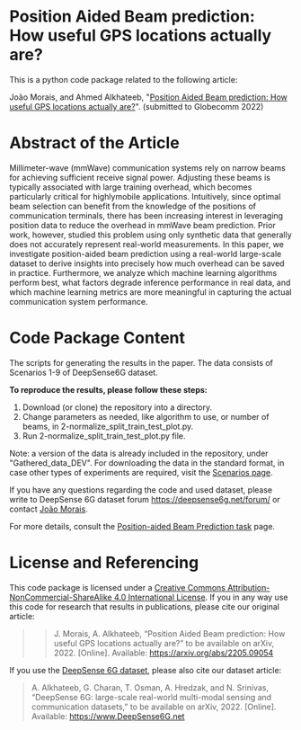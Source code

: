 # Position Aided Beam prediction: How useful GPS locations actually are?
This is a python code package related to the following article:

João Morais, and Ahmed Alkhateeb, "[Position Aided Beam prediction: How useful GPS locations actually are?](https://arxiv.org/abs/2205.09054)". (submitted to Globecomm 2022)

# Abstract of the Article
Millimeter-wave (mmWave) communication systems rely on narrow beams for achieving sufficient receive signal power. Adjusting these beams is typically associated with large training overhead, which becomes particularly critical for highlymobile applications. Intuitively, since optimal beam selection can benefit from the knowledge of the positions of communication terminals, there has been increasing interest in leveraging position data to reduce the overhead in mmWave beam prediction. Prior work, however, studied this problem using only synthetic data that generally does not accurately represent real-world measurements. In this paper, we investigate position-aided beam prediction using a real-world large-scale dataset to derive insights into precisely how much overhead can be saved in practice. Furthermore, we analyze which machine learning algorithms perform best, what factors degrade inference performance in real data, and which machine learning metrics are more meaningful in capturing the actual communication system performance.

# Code Package Content 
The scripts for generating the results in the paper. The data consists of Scenarios 1-9 of DeepSense6G dataset.

**To reproduce the results, please follow these steps:**
1. Download (or clone) the repository into a directory.
2. Change parameters as needed, like algorithm to use, or number of beams, in 2-normalize_split_train_test_plot.py.
3. Run 2-normalize_split_train_test_plot.py file.

Note: a version of the data is already included in the repository, under "Gathered_data_DEV". For downloading the data in the standard format, in case other types of experiments are required, visit the [Scenarios page](https://deepsense6g.net/scenarios/).

If you have any questions regarding the code and used dataset, please write to DeepSense 6G dataset forum https://deepsense6g.net/forum/ or contact [João Morais](mailto:joao@asu.edu?subject=[GitHub]%20Beam%20prediction%20implementation).

For more details, consult the [Position-aided Beam Prediction task](https://deepsense6g.net/position-aided-beam-prediction/) page.

# License and Referencing
This code package is licensed under a [Creative Commons Attribution-NonCommercial-ShareAlike 4.0 International License](https://creativecommons.org/licenses/by-nc-sa/4.0/). 
If you in any way use this code for research that results in publications, please cite our original article:
> > J. Morais, A. Alkhateeb, “Position Aided Beam prediction: How useful GPS locations actually are?” to be available on arXiv, 2022. [Online]. Available: https://arxiv.org/abs/2205.09054

If you use the [DeepSense 6G dataset](www.deepsense6g.net), please also cite our dataset article:
> A. Alkhateeb, G. Charan, T. Osman, A. Hredzak, and N. Srinivas, “DeepSense 6G: large-scale real-world multi-modal sensing and communication datasets,” to be available on arXiv, 2022. [Online]. Available: https://www.DeepSense6G.net

